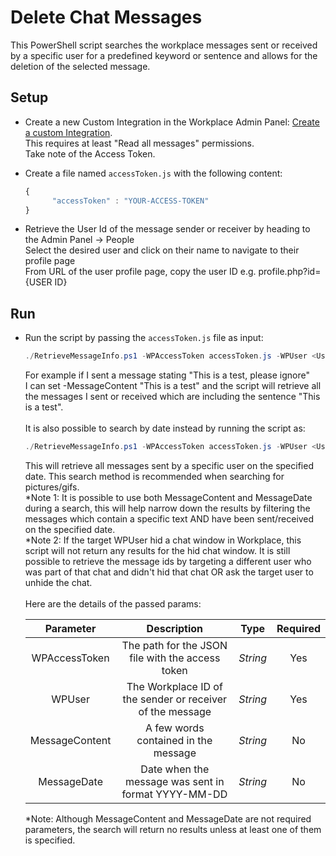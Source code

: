 # Delete Chat Messages

This PowerShell script searches the workplace messages sent or received by a specific user for a predefined keyword or sentence and allows for the deletion of the selected message.<br/>

## Setup

* Create a new Custom Integration in the Workplace Admin Panel: [Create a custom Integration](https://developers.facebook.com/docs/workplace/custom-integrations-new/#creating).
<br/>This requires at least "Read all messages" permissions.
<br/>Take note of the Access Token.

* Create a file named `accessToken.js` with the following content:

   ```javascript
   {
         "accessToken" : "YOUR-ACCESS-TOKEN"
   }
   ```

 * Retrieve the User Id of the message sender or receiver by heading to the Admin Panel -> People
 <br/>Select the desired user and click on their name to navigate to their profile page
 <br/>From URL of the user profile page, copy the user ID e.g. profile.php?id={USER ID}

## Run

* Run the script by passing the `accessToken.js` file as input:

   ```powershell
   ./RetrieveMessageInfo.ps1 -WPAccessToken accessToken.js -WPUser <User ID> -MessageContent "test message"
   ```

   For example if I sent a message stating "This is a test, please ignore" <br/>
   I can set -MessageContent "This is a test" and the script will retrieve all the messages I sent or received which are including the sentence "This is a test".   </br>
   </br>
   It is also possible to search by date instead by running the script as:

   ```powershell
   ./RetrieveMessageInfo.ps1 -WPAccessToken accessToken.js -WPUser <User ID> -MessageDate <YYYY-MM-DD>
   ```
   This will retrieve all messages sent by a specific user on the specified date. This search method is recommended when searching for pictures/gifs.
   </br>
   *Note 1: It is possible to use both MessageContent and MessageDate during a search, this will help narrow down the results by filtering the messages which contain a specific text AND have been sent/received on the specified date.
   </br>
   *Note 2: If the target WPUser hid a chat window in Workplace, this script will not return any results for the hid chat window. It is still possible to retrieve the message ids by targeting a different user who was part of that chat and didn't hid that chat OR ask the target user to unhide the chat.
   </br>
   </br>
   Here are the details of the passed params:

   | Parameter         | Description                                                |  Type    |  Required    |
   |:-----------------:|:----------------------------------------------------------:|:--------:|:------------:|
   | WPAccessToken     |  The path for the JSON file with the access token          | _String_ | Yes          |
   | WPUser            |  The Workplace ID of the sender or receiver of the message | _String_ | Yes          |
   | MessageContent    |  A few words contained in the message                      | _String_ | No           |
   | MessageDate       |  Date when the message was sent in format YYYY-MM-DD       | _String_ | No           |

   *Note: Although MessageContent and MessageDate are not required parameters, the search will return no results unless at least one of them is specified.

